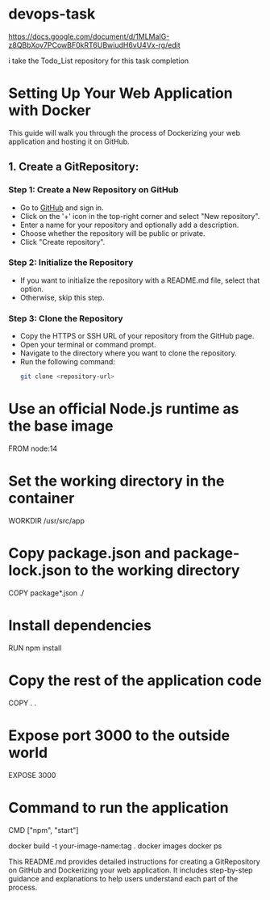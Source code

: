 # devops-task

https://docs.google.com/document/d/1MLMaIG-z8QBbXov7PCowBF0kRT6UBwiudH6vU4Vx-rg/edit

i take the Todo_List repository for this task completion
# Setting Up Your Web Application with Docker

This guide will walk you through the process of Dockerizing your web application and hosting it on GitHub.

## 1. Create a GitRepository:

### Step 1: Create a New Repository on GitHub
- Go to [GitHub](https://github.com/) and sign in.
- Click on the '+' icon in the top-right corner and select "New repository".
- Enter a name for your repository and optionally add a description.
- Choose whether the repository will be public or private.
- Click "Create repository".

### Step 2: Initialize the Repository
- If you want to initialize the repository with a README.md file, select that option.
- Otherwise, skip this step.

### Step 3: Clone the Repository
- Copy the HTTPS or SSH URL of your repository from the GitHub page.
- Open your terminal or command prompt.
- Navigate to the directory where you want to clone the repository.
- Run the following command:
  ```bash
  git clone <repository-url>

# Use an official Node.js runtime as the base image
FROM node:14

# Set the working directory in the container
WORKDIR /usr/src/app

# Copy package.json and package-lock.json to the working directory
COPY package*.json ./

# Install dependencies
RUN npm install

# Copy the rest of the application code
COPY . .

# Expose port 3000 to the outside world
EXPOSE 3000

# Command to run the application
CMD ["npm", "start"]

docker build -t your-image-name:tag .
docker images
docker ps

This README.md provides detailed instructions for creating a GitRepository on GitHub and Dockerizing your web application. It includes step-by-step guidance and explanations to help users understand each part of the process.



